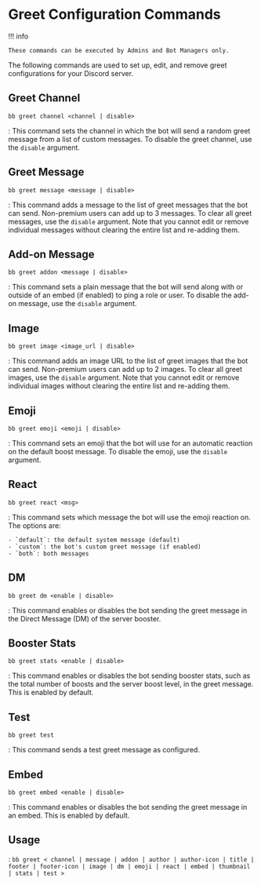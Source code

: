# Greet Configuration Commands

!!! info

    These commands can be executed by Admins and Bot Managers only.

The following commands are used to set up, edit, and remove greet configurations for your Discord server.

## Greet Channel

`bb greet channel <channel | disable>`

: This command sets the channel in which the bot will send a random greet message from a list of custom messages. To disable the greet channel, use the `disable` argument.

## Greet Message

`bb greet message <message | disable>`

: This command adds a message to the list of greet messages that the bot can send. Non-premium users can add up to 3 messages. To clear all greet messages, use the `disable` argument. Note that you cannot edit or remove individual messages without clearing the entire list and re-adding them.

## Add-on Message

`bb greet addon <message | disable>`

: This command sets a plain message that the bot will send along with or outside of an embed (if enabled) to ping a role or user. To disable the add-on message, use the `disable` argument.

## Image

`bb greet image <image_url | disable>`

: This command adds an image URL to the list of greet images that the bot can send. Non-premium users can add up to 2 images. To clear all greet images, use the `disable` argument. Note that you cannot edit or remove individual images without clearing the entire list and re-adding them.

## Emoji

`bb greet emoji <emoji | disable>`

: This command sets an emoji that the bot will use for an automatic reaction on the default boost message. To disable the emoji, use the `disable` argument.

## React

`bb greet react <msg>`

: This command sets which message the bot will use the emoji reaction on. The options are:

    - `default`: the default system message (default)
    - `custom`: the bot's custom greet message (if enabled)
    - `both`: both messages

## DM

`bb greet dm <enable | disable>`

: This command enables or disables the bot sending the greet message in the Direct Message (DM) of the server booster.

## Booster Stats

`bb greet stats <enable | disable>`

: This command enables or disables the bot sending booster stats, such as the total number of boosts and the server boost level, in the greet message. This is enabled by default.

## Test

`bb greet test`

: This command sends a test greet message as configured.

## Embed

`bb greet embed <enable | disable>`

: This command enables or disables the bot sending the greet message in an embed. This is enabled by default.

## Usage

: `bb greet < channel | message | addon | author | author-icon | title | footer | footer-icon | image | dm | emoji | react | embed | thumbnail | stats | test >`
